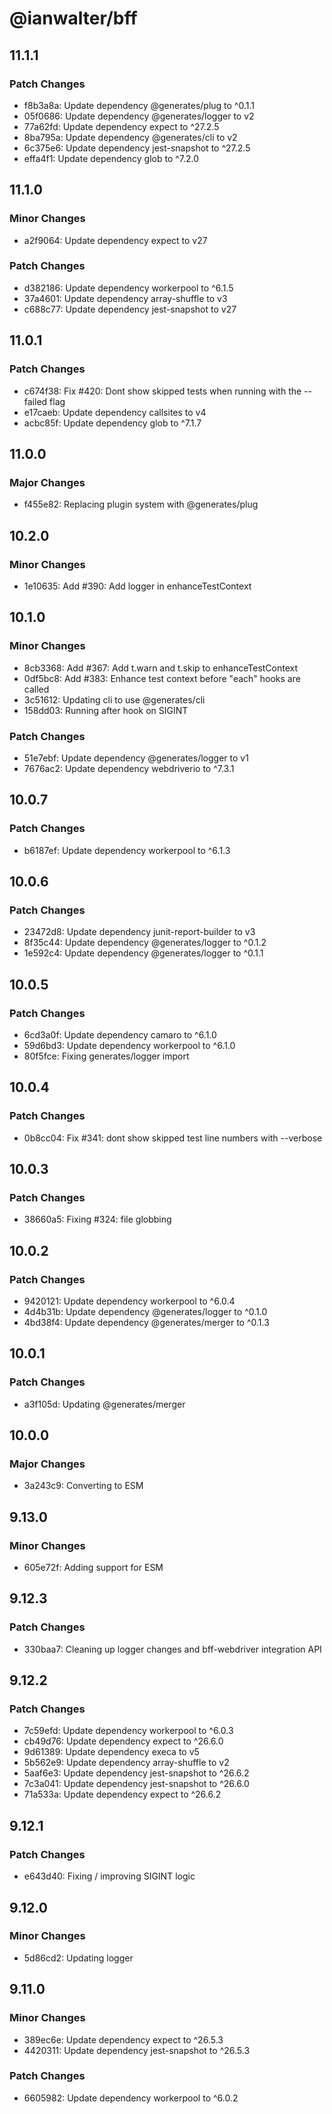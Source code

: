 # @ianwalter/bff

## 11.1.1

### Patch Changes

- f8b3a8a: Update dependency @generates/plug to ^0.1.1
- 05f0686: Update dependency @generates/logger to v2
- 77a62fd: Update dependency expect to ^27.2.5
- 8ba795a: Update dependency @generates/cli to v2
- 6c375e6: Update dependency jest-snapshot to ^27.2.5
- effa4f1: Update dependency glob to ^7.2.0

## 11.1.0

### Minor Changes

- a2f9064: Update dependency expect to v27

### Patch Changes

- d382186: Update dependency workerpool to ^6.1.5
- 37a4601: Update dependency array-shuffle to v3
- c688c77: Update dependency jest-snapshot to v27

## 11.0.1

### Patch Changes

- c674f38: Fix #420: Dont show skipped tests when running with the --failed flag
- e17caeb: Update dependency callsites to v4
- acbc85f: Update dependency glob to ^7.1.7

## 11.0.0

### Major Changes

- f455e82: Replacing plugin system with @generates/plug

## 10.2.0

### Minor Changes

- 1e10635: Add #390: Add logger in enhanceTestContext

## 10.1.0

### Minor Changes

- 8cb3368: Add #367: Add t.warn and t.skip to enhanceTestContext
- 0df5bc8: Add #383: Enhance test context before "each" hooks are called
- 3c51612: Updating cli to use @generates/cli
- 158dd03: Running after hook on SIGINT

### Patch Changes

- 51e7ebf: Update dependency @generates/logger to v1
- 7676ac2: Update dependency webdriverio to ^7.3.1

## 10.0.7

### Patch Changes

- b6187ef: Update dependency workerpool to ^6.1.3

## 10.0.6

### Patch Changes

- 23472d8: Update dependency junit-report-builder to v3
- 8f35c44: Update dependency @generates/logger to ^0.1.2
- 1e592c4: Update dependency @generates/logger to ^0.1.1

## 10.0.5

### Patch Changes

- 6cd3a0f: Update dependency camaro to ^6.1.0
- 59d6bd3: Update dependency workerpool to ^6.1.0
- 80f5fce: Fixing generates/logger import

## 10.0.4

### Patch Changes

- 0b8cc04: Fix #341: dont show skipped test line numbers with --verbose

## 10.0.3

### Patch Changes

- 38660a5: Fixing #324: file globbing

## 10.0.2

### Patch Changes

- 9420121: Update dependency workerpool to ^6.0.4
- 4d4b31b: Update dependency @generates/logger to ^0.1.0
- 4bd38f4: Update dependency @generates/merger to ^0.1.3

## 10.0.1

### Patch Changes

- a3f105d: Updating @generates/merger

## 10.0.0

### Major Changes

- 3a243c9: Converting to ESM

## 9.13.0

### Minor Changes

- 605e72f: Adding support for ESM

## 9.12.3

### Patch Changes

- 330baa7: Cleaning up logger changes and bff-webdriver integration API

## 9.12.2

### Patch Changes

- 7c59efd: Update dependency workerpool to ^6.0.3
- cb49d76: Update dependency expect to ^26.6.0
- 9d61389: Update dependency execa to v5
- 5b562e9: Update dependency array-shuffle to v2
- 5aaf6e3: Update dependency jest-snapshot to ^26.6.2
- 7c3a041: Update dependency jest-snapshot to ^26.6.0
- 71a533a: Update dependency expect to ^26.6.2

## 9.12.1

### Patch Changes

- e643d40: Fixing / improving SIGINT logic

## 9.12.0

### Minor Changes

- 5d86cd2: Updating logger

## 9.11.0

### Minor Changes

- 389ec6e: Update dependency expect to ^26.5.3
- 4420311: Update dependency jest-snapshot to ^26.5.3

### Patch Changes

- 6605982: Update dependency workerpool to ^6.0.2
